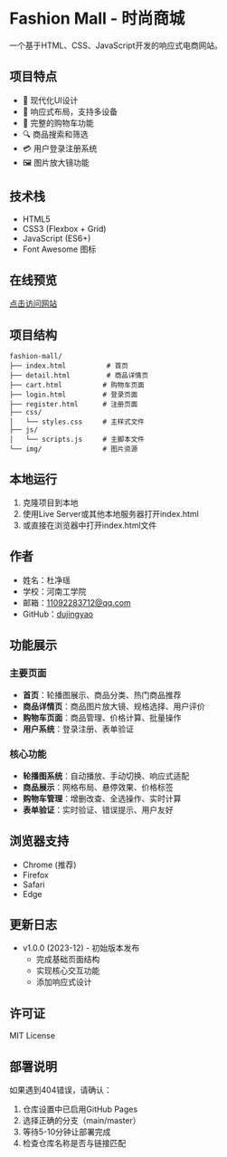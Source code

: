 # Fashion Mall - 时尚商城

一个基于HTML、CSS、JavaScript开发的响应式电商网站。

## 项目特点

- 🎨 现代化UI设计
- 📱 响应式布局，支持多设备
- 🛒 完整的购物车功能
- 🔍 商品搜索和筛选
- 💳 用户登录注册系统
- 🖼️ 图片放大镜功能

## 技术栈

- HTML5
- CSS3 (Flexbox + Grid)
- JavaScript (ES6+)
- Font Awesome 图标

## 在线预览

[点击访问网站](https://dujingyao.github.io/你的实际仓库名/)

## 项目结构

```
fashion-mall/
├── index.html          # 首页
├── detail.html         # 商品详情页
├── cart.html          # 购物车页面
├── login.html         # 登录页面
├── register.html      # 注册页面
├── css/
│   └── styles.css     # 主样式文件
├── js/
│   └── scripts.js     # 主脚本文件
└── img/               # 图片资源
```

## 本地运行

1. 克隆项目到本地
2. 使用Live Server或其他本地服务器打开index.html
3. 或直接在浏览器中打开index.html文件

## 作者

- 姓名：杜净瑶
- 学校：河南工学院
- 邮箱：11092283712@qq.com
- GitHub：[dujingyao](https://github.com/dujingyao)

## 功能展示

### 主要页面
- **首页**：轮播图展示、商品分类、热门商品推荐
- **商品详情页**：商品图片放大镜、规格选择、用户评价
- **购物车页面**：商品管理、价格计算、批量操作
- **用户系统**：登录注册、表单验证

### 核心功能
- **轮播图系统**：自动播放、手动切换、响应式适配
- **商品展示**：网格布局、悬停效果、价格标签
- **购物车管理**：增删改查、全选操作、实时计算
- **表单验证**：实时验证、错误提示、用户友好

## 浏览器支持

- Chrome (推荐)
- Firefox
- Safari
- Edge

## 更新日志

- v1.0.0 (2023-12) - 初始版本发布
  - 完成基础页面结构
  - 实现核心交互功能
  - 添加响应式设计

## 许可证

MIT License

## 部署说明

如果遇到404错误，请确认：
1. 仓库设置中已启用GitHub Pages
2. 选择正确的分支（main/master）
3. 等待5-10分钟让部署完成
4. 检查仓库名称是否与链接匹配
